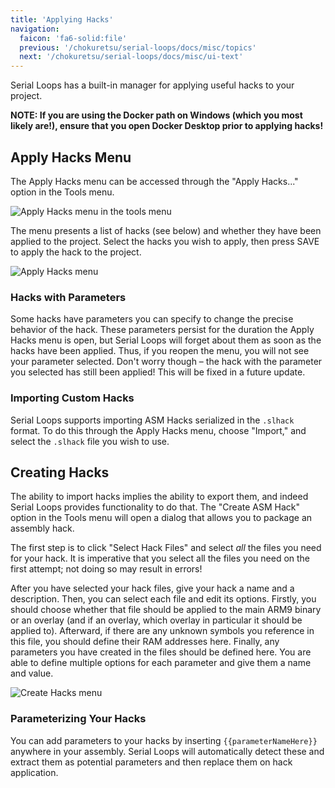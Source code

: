 ```yaml
---
title: 'Applying Hacks'
navigation:
  faicon: 'fa6-solid:file'
  previous: '/chokuretsu/serial-loops/docs/misc/topics'
  next: '/chokuretsu/serial-loops/docs/misc/ui-text'
---
```


Serial Loops has a built-in manager for applying useful hacks to your project.

**NOTE: If you are using the Docker path on Windows (which you most likely are!), ensure that you open Docker Desktop prior to applying hacks!**

## Apply Hacks Menu
The Apply Hacks menu can be accessed through the "Apply Hacks..." option in the Tools menu.

![Apply Hacks menu in the tools menu](/images/chokuretsu/serial-loops/tools-menu.png)

The menu presents a list of hacks (see below) and whether they have been applied to the project. Select the hacks you wish to apply, then press SAVE to apply the hack to the project.

![Apply Hacks menu](/images/chokuretsu/serial-loops/apply-hacks.png)

### Hacks with Parameters
Some hacks have parameters you can specify to change the precise behavior of the hack. These parameters persist for the duration the Apply Hacks menu is open, but Serial Loops will
forget about them as soon as the hacks have been applied. Thus, if you reopen the menu, you will not see your parameter selected. Don't worry though &ndash; the hack with the parameter
you selected has still been applied! This will be fixed in a future update.

### Importing Custom Hacks
Serial Loops supports importing ASM Hacks serialized in the `.slhack` format. To do this through the Apply Hacks menu, choose "Import," and select the `.slhack` file you wish to use.

## Creating Hacks
The ability to import hacks implies the ability to export them, and indeed Serial Loops provides functionality to do that. The "Create ASM Hack" option in the Tools menu will open a dialog
that allows you to package an assembly hack.

The first step is to click "Select Hack Files" and select *all* the files you need for your hack. It is imperative that you select all the files you need on the first attempt; not doing so
may result in errors!

After you have selected your hack files, give your hack a name and a description. Then, you can select each file and edit its options. Firstly, you should choose whether that file should be
applied to the main ARM9 binary or an overlay (and if an overlay, which overlay in particular it should be applied to). Afterward, if there are any unknown symbols you reference in this file,
you should define their RAM addresses here. Finally, any parameters you have created in the files should be defined here. You are able to define multiple options for each parameter and give
them a name and value.

![Create Hacks menu](/images/chokuretsu/serial-loops/create-hacks.png)

### Parameterizing Your Hacks
You can add parameters to your hacks by inserting `{{parameterNameHere}}` anywhere in your assembly. Serial Loops will automatically detect these and extract them as potential parameters
and then replace them on hack application.